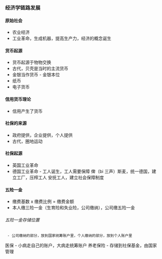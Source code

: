 ### 经济学链路发展

#### 原始社会
  - 农业经济 
  - 工业革命，生成机器，提高生产力，经济的概念诞生

#### 货币起源
  - 货币起源于物物交换
  - 古代，贝壳是当时的主流货币
  - 金银当作货币 - 金银本位
  - 纸币
  - 电子货币

#### 信用货币理论
   - 信用产生了货币


#### 社保的来源
   - 政府提供，企业提供，个人提供
   - 古代，圈地运动

#### 社保起源
   - 英国工业革命
   - 德国工业革命 - 工人诞生，工人需要保障
         俾（bi 三声）斯麦，统一德国，建立工厂，压榨工人
         安抚工人，建立社会保障制度

#### 五险一金
  - 缴费基数 x 缴费比例 = 缴费金额
  - 本人缴三险一金（生育险和失业险，公司缴纳），公司缴五险一金
  
  ###### 五险一金存储位置
     - 公司缴纳的部分，放到国家统筹账户里，个人缴纳的部分，放到个人账户里
    
   医保 - 小病走自己的账户，大病走统筹账户
   养老保险 -   存储到社保基金，由国家管理
   